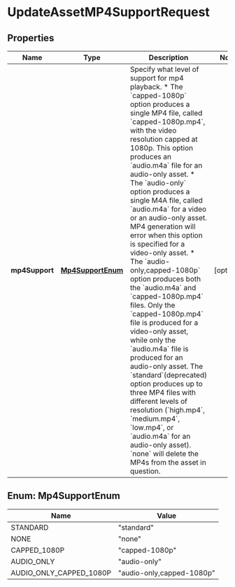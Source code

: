

# UpdateAssetMP4SupportRequest

## Properties

Name | Type | Description | Notes
------------ | ------------- | ------------- | -------------
**mp4Support** | [**Mp4SupportEnum**](#Mp4SupportEnum) | Specify what level of support for mp4 playback.  * The &#x60;capped-1080p&#x60; option produces a single MP4 file, called &#x60;capped-1080p.mp4&#x60;, with the video resolution capped at 1080p. This option produces an &#x60;audio.m4a&#x60; file for an audio-only asset. * The &#x60;audio-only&#x60; option produces a single M4A file, called &#x60;audio.m4a&#x60; for a video or an audio-only asset. MP4 generation will error when this option is specified for a video-only asset. * The &#x60;audio-only,capped-1080p&#x60; option produces both the &#x60;audio.m4a&#x60; and &#x60;capped-1080p.mp4&#x60; files. Only the &#x60;capped-1080p.mp4&#x60; file is produced for a video-only asset, while only the &#x60;audio.m4a&#x60; file is produced for an audio-only asset.  The &#x60;standard&#x60;(deprecated) option produces up to three MP4 files with different levels of resolution (&#x60;high.mp4&#x60;, &#x60;medium.mp4&#x60;, &#x60;low.mp4&#x60;, or &#x60;audio.m4a&#x60; for an audio-only asset).  &#x60;none&#x60; will delete the MP4s from the asset in question.  |  [optional]



## Enum: Mp4SupportEnum

Name | Value
---- | -----
STANDARD | &quot;standard&quot;
NONE | &quot;none&quot;
CAPPED_1080P | &quot;capped-1080p&quot;
AUDIO_ONLY | &quot;audio-only&quot;
AUDIO_ONLY_CAPPED_1080P | &quot;audio-only,capped-1080p&quot;



